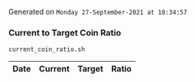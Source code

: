 Generated on `Monday 27-September-2021 at 18:34:57`

### Current to Target Coin Ratio
`current_coin_ratio.sh`

Date|Current|Target|Ratio
---|---|---|---
